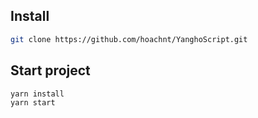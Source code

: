 ## Install
```bash
git clone https://github.com/hoachnt/YanghoScript.git
```
## Start project
```bash
yarn install
yarn start
```
